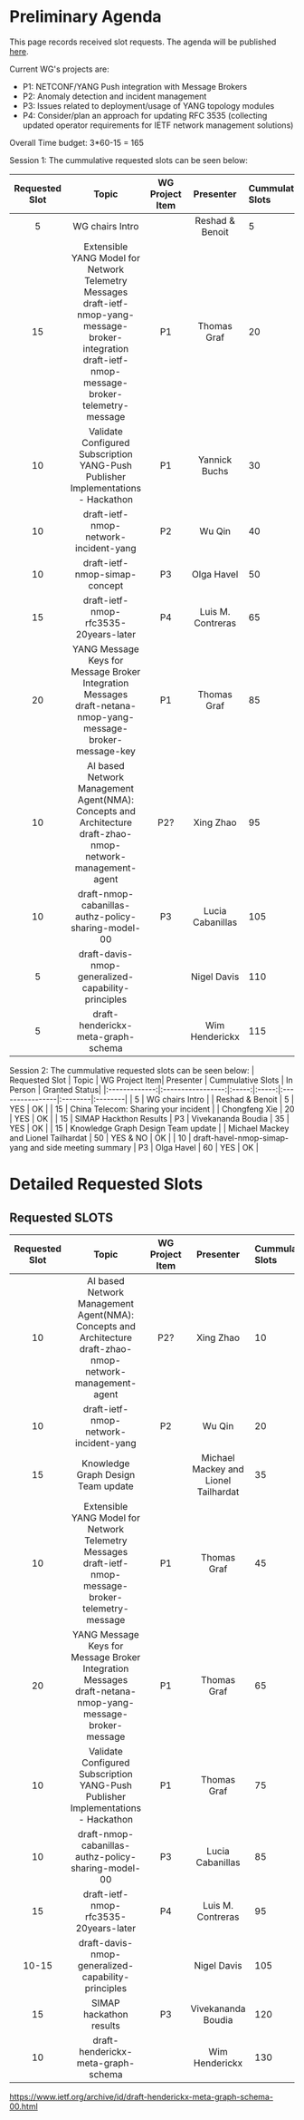 # Preliminary Agenda

This page records received slot requests. The agenda will be published [here](https://github.com/ietf-wg-nmop/IETF-Meetings/blob/main/124/agenda.md).

Current WG's projects are:

* P1: NETCONF/YANG Push integration with Message Brokers
* P2: Anomaly detection and incident management
* P3: Issues related to deployment/usage of YANG topology modules
* P4: Consider/plan an approach for updating RFC 3535 (collecting updated operator requirements for IETF network management solutions)

Overall Time budget: 3*60-15 = 165

Session 1: The cummulative requested slots can be seen below:

| Requested Slot          | Topic              | WG Project Item| Presenter | Cummulative Slots   | In Person   | Granted Status|
|:-------------:|:-----------------:|:-----:|:-----:|:----------------|:--------|:--------|
| 5             | WG chairs Intro  |   | Reshad & Benoit | 5    | YES | OK  |
| 15            | Extensible YANG Model for Network Telemetry Messages draft-ietf-nmop-yang-message-broker-integration  draft-ietf-nmop-message-broker-telemetry-message  | P1  | Thomas Graf | 20    | YES | OK  |
| 10            | Validate Configured Subscription YANG-Push Publisher Implementations - Hackathon | P1  |Yannick Buchs | 30   | YES | OK  |
| 10            | draft-ietf-nmop-network-incident-yang | P2 | Wu Qin  | 40    | YES | OK  |
| 10            | draft-ietf-nmop-simap-concept| P3 | Olga Havel | 50 | YES | OK |
| 15            | draft-ietf-nmop-rfc3535-20years-later | P4  | Luis M. Contreras | 65    | YES | OK  |
| 20            | YANG Message Keys for Message Broker Integration Messages draft-netana-nmop-yang-message-broker-message-key  | P1  | Thomas Graf | 85    | YES | OK  |
| 10            | AI based Network Management Agent(NMA): Concepts and Architecture  draft-zhao-nmop-network-management-agent | P2? | Xing Zhao | 95    | NO | OK  |
| 10            | draft-nmop-cabanillas-authz-policy-sharing-model-00| P3 | Lucia Cabanillas | 105 | YES | OK |
| 5             | draft-davis-nmop-generalized-capability-principles |   | Nigel Davis | 110    | YES | OK  |
| 5             | draft-henderickx-meta-graph-schema |   | Wim Henderickx  | 115    | YES | OK/NOK  |








Session 2: The cummulative requested slots can be seen below:
| Requested Slot          | Topic              | WG Project Item| Presenter | Cummulative Slots   | In Person   | Granted Status|
|:-------------:|:-----------------:|:-----:|:-----:|:----------------|:--------|:--------|
| 5             | WG chairs Intro  |   | Reshad & Benoit | 5    | YES | OK  |
| 15            | China Telecom: Sharing your incident |  | Chongfeng Xie | 20 | YES | OK |
| 15            | SIMAP Hackthon Results  | P3 | Vivekananda Boudia | 35 | YES | OK |
| 15            | Knowledge Graph Design Team update |  | Michael Mackey and Lionel  Tailhardat | 50   | YES & NO | OK  |
| 10            | draft-havel-nmop-simap-yang and side meeting summary | P3 | Olga Havel | 60 | YES | OK |



# Detailed Requested Slots

## Requested SLOTS

| Requested Slot          | Topic              | WG Project Item| Presenter | Cummulative Slots   | In Person   | Granted Status|
|:-------------:|:-----------------:|:-----:|:-----:|:----------------|:--------|:--------|
| 10          | AI based Network Management Agent(NMA): Concepts and Architecture  draft-zhao-nmop-network-management-agent | P2? | Xing Zhao | 10    | NO | OK/NOK  |
| 10          | draft-ietf-nmop-network-incident-yang | P2 | Wu Qin  | 20    | YES | OK/NOK  |
| 15          | Knowledge Graph Design Team update |  | Michael Mackey and Lionel  Tailhardat | 35    | YES & NO | OK/NOK  |
| 10          | Extensible YANG Model for Network Telemetry Messages draft-ietf-nmop-message-broker-telemetry-message  | P1  | Thomas Graf | 45    | NO | OK/NOK  |
| 20          | YANG Message Keys for Message Broker Integration Messages draft-netana-nmop-yang-message-broker-message  | P1  | Thomas Graf | 65    | NO | OK/NOK  |
| 10          | Validate Configured Subscription YANG-Push Publisher Implementations - Hackathon | P1  | Thomas Graf | 75    | NO | OK/NOK  |
| 10          | draft-nmop-cabanillas-authz-policy-sharing-model-00| P3 | Lucia Cabanillas | 85 | YES | OK/NOT |
| 15          | draft-ietf-nmop-rfc3535-20years-later | P4  | Luis M. Contreras | 95    | YES | OK/NOK  |
| 10-15       | draft-davis-nmop-generalized-capability-principles |   | Nigel Davis | 105    | YES | OK/NOK  |
| 15          | SIMAP hackathon results | P3 | Vivekananda Boudia  | 120    | YES | OK/NOK  |
| 10          | draft-henderickx-meta-graph-schema |   | Wim Henderickx  | 130    | YES | OK/NOK  |

 https://www.ietf.org/archive/id/draft-henderickx-meta-graph-schema-00.html
